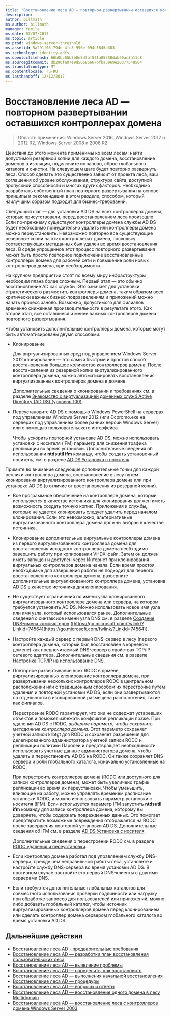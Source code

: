```yaml
---
title: "Восстановление леса AD — повторном развертывании оставшихся контроллерах домена"
description: 
author: billmath
ms.author: billmath
manager: femila
ms.date: 07/07/2017
ms.topic: article
ms.prod: windows-server-threshold
ms.assetid: 5a291f65-794e-4fc3-996e-094c5845a383
ms.technology: identity-adfs
ms.openlocfilehash: 66b0bc65b3b8e5dfbf5f1a85350dab60ac3a11c8
ms.sourcegitcommit: db290fa07e9d50686667bfba3969e20377548504
ms.translationtype: MT
ms.contentlocale: ru-RU
ms.lasthandoff: 12/12/2017
---
```

# <a name="ad-forest-recovery---redeploy-remaining-dcs"></a>Восстановление леса AD — повторном развертывании оставшихся контроллерах домена

>Область применения: Windows Server 2016, Windows Server 2012 и 2012 R2, Windows Server 2008 и 2008 R2

 Действия до этого момента применимы ко всем лесам: найти допустимой резервной копии для каждого домена, восстановление доменов в изоляции, подключите их заново, сброс глобального каталога и очистки. На следующем шаге будет повторно развернуть леса. Способ сделать это существенно зависит от проекта леса, ваш соглашения об уровне обслуживания, структура сайта, доступной пропускной способности и многих других факторов. Необходимо разработать собственный план повторного развертывания на основе принципы и рекомендации в этом разделе, способом, который наилучшим образом подходит для бизнес-требований.  
  
 Следующий шаг — для установки AD DS на всех контроллерах домена, которые присутствовали, перед восстановлением леса произошло. Если по-прежнему существуют контроллеры домена службы AD DS будет необходимо принудительно удалить или контроллеры домена можно переустановить. Невозможно повторно все существующие резервные копии на этих контроллерах домена, поскольку соответствующих метаданных был удален во время восстановления леса. В среде упрощенное этот процесс повторного развертывания может быть просто повторное подключение восстановленные контроллеры домена для рабочей сети и повышение роли новых контроллеров домена, при необходимости.  
  
 На крупном предприятии стоят по всему миру инфраструктуры необходим плана более сложным. Первый этап — это обычно восстановление AD как службы; Это означает для установки стратегического разместить контроллеры домена, таким образом всех критически важных бизнес-подразделениям и приложений можно начать процесс заново. Возможно, допустимого для филиалов временно сниженная производительности в результате этого. Как второй этап, все оставшиеся и менее важных контроллеров домена повторного развертывания.  
  
 Чтобы установить дополнительные контроллеры домена, которые могут быть автоматизированы двумя способами.  
  
-   Клонирование  
  
     Для виртуализированных сред под управлением Windows Server 2012 клонирование — это самый быстрый и простой способ восстановления большое количество контроллеров домена. После восстановления из резервной копии виртуализированного контроллера домена, можно автоматизировать восстановления виртуализованных контроллеров домена в домене.  
  
     Дополнительные сведения о клонировании и требованиях см. в разделе [Знакомство с виртуализацией доменных служб Active Directory (AD DS) (уровень 100)](https://technet.microsoft.com/library/hh831734.aspx).  
  
-   Переустановите AD DS с помощью Windows PowerShell на серверах под управлением Windows Server 2012 (или Dcpromo.exe на серверах под управлением более ранних версий Windows Server) или с помощью пользовательского интерфейса  
  
     Чтобы ускорить повторной установке AD DS, можно использовать установки с носителя (IFM) параметр для снижения трафика репликации во время установки. Дополнительные сведения об использовании **ntdsutil ifm** команду, чтобы создать установочный носитель, см. в разделе [AD DS Установка с носителя](https://technet.microsoft.com/library/cc770654\(WS.10\).aspx).  
  
 Примите во внимание следующие дополнительные точки для каждой реплики контроллера домена, восстановление в лесу путем клонирования виртуализированного контроллера домена или при установке AD DS (в отличие от восстановления из резервной копии).  
  
-   Все программное обеспечение на контроллере домена, который используется в качестве источника для клонирования должен иметь возможность создать точную копию. Приложения и службы, которые не удается клонировать следует удалить перед началом клонирования. Если это невозможно, альтернативные виртуализованного контроллера домена должны выбран в качестве источника.  
  
-   Клонирование дополнительные виртуальные контроллеры домена из первого виртуализованного контроллера домена для восстановления исходного контроллера домена необходимо завершить работу при копировании VHDX-файл. Затем он должен иметь запущен и доступен через Интернет при клонирования виртуальных контроллеров домена начала. Если время простоя, необходимые для завершения работы не подходит для первого восстановленного контроллера домена, разверните дополнительные виртуализованного контроллера домена, установив AD DS в качестве источника для клонирования.  
  
-   Не существует ограничений по имени узла клонированного виртуализованного контроллера домена или сервера, на котором требуется установить AD DS. Можно использовать новое имя узла или имя узла, который использовался ранее. Дополнительные сведения о синтаксисе имени узла DNS см. в разделе [Создание DNS-имена компьютеров](https://technet.microsoft.com/library/cc785282.aspx) ([https://go.microsoft.com/fwlink/?LinkId=74564](https://go.microsoft.com/fwlink/?LinkId=74564)).  
  
-   Настройте каждый сервер с первый DNS-сервер в лесу (первого контроллера домена, который был восстановлен в корневом домене) как предпочитаемый DNS-сервер в свойствах TCP/IP сетевого адаптера. Дополнительные сведения см. в разделе [Настройка TCP/IP на использование DNS](https://technet.microsoft.com/library/cc779282.aspx).  
  
-   Повторное развертывание всех RODC в домене, виртуализированных клонирование контроллера домена, при развертывании нескольких контроллеров RODC в центральном расположении или с традиционным способом их перестройке путем удаления и повторной установки AD DS, если они развертываются по отдельности в изолированной размещена расположения, такие как филиалов.  
  
     Перестроение RODC гарантирует, что они не содержат устаревших объектов и поможет избежать конфликтов репликации позже. При удалении AD DS с RODC, *выберите параметр, чтобы сохранить метаданные контроллера домена*. Этот параметр сохраняет учетной записи krbtgt для RODC и сохраняет разрешения для делегированного администратора учетной записи RODC и репликации политики Паролей и предотвращает необходимости использовать учетные данные администратора домена, чтобы удалить и переустановить AD DS на RODC. Он также сохраняет DNS-сервера и роли глобального каталога, изначально установленные на RODC.  
  
     При перестроить контроллеров домена (RODC или доступного для записи контроллеров домена), может быть увеличено трафик репликации во время их переустановки. Чтобы уменьшить, влияющие на работу, можно управлять временем расписание установки RODC, и можно использовать параметр установки с носителя (IFM). Если используется параметр IFM запустить **ntdsutil ifm** команду для записи контроллера домена, которому вы доверяете, чтобы содержать поврежденных данных. Это помогает предотвратить возможные повреждения отображается на RODC после завершения повторной установки AD DS. Дополнительные сведения об IFM см. в разделе [AD DS Установка с носителя](https://technet.microsoft.com/library/cc770654\(WS.10\).aspx).  
  
     Дополнительные сведения о перестроении RODC см. в разделе [RODC удаления и переустановки](https://technet.microsoft.com/library/cc835490\(WS.10\).aspx).  
  
-   Если контроллер домена работал под управлением службу DNS-сервера, прежде чем неправильной работы леса, установите и настройте службу DNS-сервера во время установки AD DS. В противном случае настройте его первый DNS-клиенты с другими серверами DNS.  
  
-   Если требуются дополнительные глобальных каталогов для совместного использования проверки подлинности или нагрузку при обработке запросов для пользователей или приложений, можно либо добавить глобальный каталог, чтобы источник виртуализированных контроллеров домена перед клонированием или сделать контроллер домена сервером глобального каталога во время установки AD DS.  
  
## <a name="next-steps"></a>Дальнейшие действия
-   [Восстановление леса AD - предварительные требования](AD-Forest-Recovery-Prerequisties.md)  
-   [Восстановление леса AD — разработки план восстановления пользовательских леса](AD-Forest-Recovery-Devising-a-Plan.md)  
- [Восстановление леса AD — выявление проблемы](AD-Forest-Recovery-Identify-the-Problem.md)
-   [Восстановление леса AD — определить, как восстановить](AD-Forest-Recovery-Determine-how-to-Recover.md)
-   [Восстановление леса AD — выполнения начальной восстановления](AD-Forest-Recovery-Perform-initial-recovery.md)  
-   [Восстановление леса AD — процедуры](AD-Forest-Recovery-Procedures.md)  
-   [Восстановление леса AD — вопросы и ответы](AD-Forest-Recovery-FAQ.md)  
-   [Восстановление леса AD — восстановление одного домена в лесу Multidomain](AD-Forest-Recovery-Single-Domain-in-Multidomain-Recovery.md)  
-   [Восстановление леса AD — восстановление леса с контроллеров домена Windows Server 2003](AD-Forest-Recovery-Windows-Server-2003.md)  